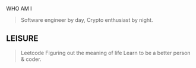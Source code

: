 WHO AM I
>Software engineer by day, Crypto enthusiast by night.

## LEISURE 
>Leetcode
>Figuring out the meaning of life
>Learn to be a better person & coder.

